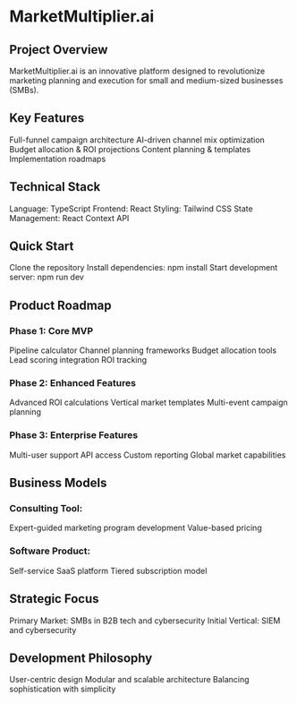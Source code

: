 # MarketMultiplier.ai
## Project Overview
MarketMultiplier.ai is an innovative platform designed to revolutionize marketing planning and execution for small and medium-sized businesses (SMBs).

## Key Features

Full-funnel campaign architecture
AI-driven channel mix optimization
Budget allocation & ROI projections
Content planning & templates
Implementation roadmaps

## Technical Stack

Language: TypeScript
Frontend: React
Styling: Tailwind CSS
State Management: React Context API

## Quick Start

Clone the repository
Install dependencies: npm install
Start development server: npm run dev

## Product Roadmap

### Phase 1: Core MVP

Pipeline calculator
Channel planning frameworks
Budget allocation tools
Lead scoring integration
ROI tracking

### Phase 2: Enhanced Features

Advanced ROI calculations
Vertical market templates
Multi-event campaign planning

### Phase 3: Enterprise Features

Multi-user support
API access
Custom reporting
Global market capabilities

## Business Models

### Consulting Tool:

Expert-guided marketing program development
Value-based pricing


### Software Product:

Self-service SaaS platform
Tiered subscription model



## Strategic Focus

Primary Market: SMBs in B2B tech and cybersecurity
Initial Vertical: SIEM and cybersecurity

## Development Philosophy

User-centric design
Modular and scalable architecture
Balancing sophistication with simplicity